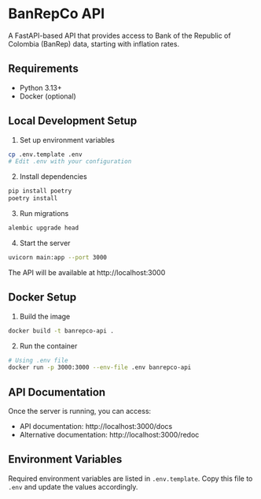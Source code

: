 # BanRepCo API

A FastAPI-based API that provides access to Bank of the Republic of Colombia (BanRep) data, starting with inflation rates.

## Requirements

- Python 3.13+
- Docker (optional)

## Local Development Setup

1. Set up environment variables
```bash
cp .env.template .env
# Edit .env with your configuration
```

2. Install dependencies
```bash
pip install poetry
poetry install
```

3. Run migrations
```bash
alembic upgrade head
```

4. Start the server
```bash
uvicorn main:app --port 3000
```

The API will be available at http://localhost:3000

## Docker Setup

1. Build the image
```bash
docker build -t banrepco-api .
```

2. Run the container
```bash
# Using .env file
docker run -p 3000:3000 --env-file .env banrepco-api
```

## API Documentation

Once the server is running, you can access:
- API documentation: http://localhost:3000/docs
- Alternative documentation: http://localhost:3000/redoc

## Environment Variables

Required environment variables are listed in `.env.template`. Copy this file to `.env` and update the values accordingly.
